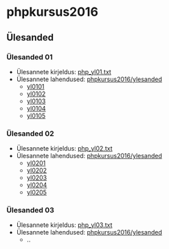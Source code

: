 phpkursus2016
=============

Ülesanded
---------

### Ülesanded 01

* Ülesannete kirjeldus: [php_yl01.txt](http://students.tmk.edu.ee/php/kursus/kodused_ylesanded/php_yl01.txt)
* Ülesannete lahendused: [phpkursus2016/ylesanded](https://github.com/kerakaru/phpkursus2016/tree/master/ylesanded)
    * [yl0101](https://github.com/kerakaru/phpkursus2016/blob/master/ylesanded/yl0101.php)
    * [yl0102](https://github.com/kerakaru/phpkursus2016/blob/master/ylesanded/yl0102.php)
    * [yl0103](https://github.com/kerakaru/phpkursus2016/blob/master/ylesanded/yl0103.php)
    * [yl0104](https://github.com/kerakaru/phpkursus2016/blob/master/ylesanded/yl0104.php)
    * [yl0105](https://github.com/kerakaru/phpkursus2016/blob/master/ylesanded/yl0105.php)

### Ülesanded 02

* Ülesannete kirjeldus: [php_yl02.txt](http://students.tmk.edu.ee/php/kursus/kodused_ylesanded/php_yl02.txt)
* Ülesannete lahendused: [phpkursus2016/ylesanded](https://github.com/kerakaru/phpkursus2016/tree/master/ylesanded)
    * [yl0201](https://github.com/kerakaru/phpkursus2016/blob/master/ylesanded/yl0201.php)
    * [yl0202](https://github.com/kerakaru/phpkursus2016/blob/master/ylesanded/yl0202.php)
    * [yl0203](https://github.com/kerakaru/phpkursus2016/blob/master/ylesanded/yl0203.php)
    * [yl0204](https://github.com/kerakaru/phpkursus2016/blob/master/ylesanded/yl0204.php)
    * [yl0205](https://github.com/kerakaru/phpkursus2016/blob/master/ylesanded/yl0205.php)

### Ülesanded 03

* Ülesannete kirjeldus: [php_yl03.txt](http://students.tmk.edu.ee/php/kursus/kodused_ylesanded/php_yl03.txt)
* Ülesannete lahendused: [phpkursus2016/ylesanded](https://github.com/kerakaru/phpkursus2016/tree/master/ylesanded)
    * ..
